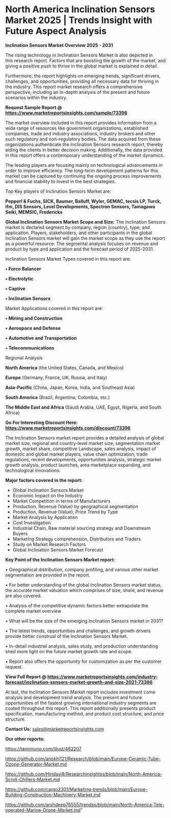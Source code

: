 # North America Inclination Sensors Market 2025 | Trends Insight with Future Aspect Analysis

<Strong> Inclination Sensors Market Overview 2025 - 2031</strong>

The rising technology in Inclination Sensors Market is also depicted in this research report. Factors that are boosting the growth of the market, and giving a positive push to thrive in the global market is explained in detail.

Furthermore, the report highlights on emerging trends, significant drivers, challenges, and opportunities, providing all necessary data for thriving in the industry. This report market research offers a comprehensive perspective, including an in-depth analysis of the present and future scenarios within the industry.

<strong>Request Sample Report @ <a href=https://www.marketreportsinsights.com/sample/73396>https://www.marketreportsinsights.com/sample/73396</a></strong>

The market overview included in this report provides information from a wide range of resources like government organizations, established companies, trade and industry associations, industry brokers and other such regulatory and non-regulatory bodies. The data acquired from these organizations authenticate the Inclination Sensors research report, thereby aiding the clients in better decision making. Additionally, the data provided in this report offers a contemporary understanding of the market dynamics.

The leading players are focusing mainly on technological advancements in order to improve efficiency. The long-term development patterns for this market can be captured by continuing the ongoing process improvements and financial stability to invest in the best strategies.

Top Key players of Inclination Sensors Market are:

<strong>Pepperl & Fuchs, SICK, Baumer, Balluff, Wyler, GEMAC, tecsis LP, Turck, ifm, DIS Sensors, Level Developments, Spectron Sensors, Tamagawa Seiki, MEMSIC, Fredericks</strong>

<strong><b>Global Inclination Sensors Market Scope and Size:</b></strong>
The Inclination Sensors market is declared segment by company, region (country), type, and application. Players, stakeholders, and other participants in the global Inclination Sensors market will gain the market scope as they use the report as a powerful resource. The segmental analysis focuses on revenue and product by type and application and the forecast period of 2025-2031.

Inclination Sensors Market Types covered in this report are:

<strong>• Force Balancer

• Electrolytic

• Captive

• Inclination Sensors</strong>

Market Applications covered in this report are:

<strong>• Mining and Construction

• Aerospace and Defense

• Automotive and Transportation

• Telecommunications</strong> 

Regional Analysis

<strong>North America</strong> (the United States, Canada, and Mexico)

<strong>Europe</strong> (Germany, France, UK, Russia, and Italy)

<strong>Asia-Pacific</strong> (China, Japan, Korea, India, and Southeast Asia)

<strong>South America</strong> (Brazil, Argentina, Colombia, etc.)

<strong>The Middle East and Africa</strong> (Saudi Arabia, UAE, Egypt, Nigeria, and South Africa)

<strong>Go For Interesting Discount Here: <a href=https://www.marketreportsinsights.com/discount/73396>https://www.marketreportsinsights.com/discount/73396</a></strong>

The Inclination Sensors market report provides a detailed analysis of global market size, regional and country-level market size, segmentation market growth, market share, competitive Landscape, sales analysis, impact of domestic and global market players, value chain optimization, trade regulations, recent developments, opportunities analysis, strategic market growth analysis, product launches, area marketplace expanding, and technological innovations.

<strong><b>Major factors covered in the report:</b></strong>
<ul>
  <li>Global Inclination Sensors Market </li>
  <li>Economic Impact on the Industry</li>
  <li>Market Competition in terms of Manufacturers</li>
  <li>Production, Revenue (Value) by geographical segmentation</li>
  <li>Production, Revenue (Value), Price Trend by Type</li>
  <li>Market Analysis by Application</li>
  <li>Cost Investigation</li>
  <li>Industrial Chain, Raw material sourcing strategy and Downstream Buyers</li>
  <li>Marketing Strategy comprehension, Distributors and Traders</li>
  <li>Study on Market Research Factors</li>
  <li>Global Inclination Sensors Market Forecast</li>
</ul>

<strong><b>Key Point of the Inclination Sensors Market report:</b></strong>

• Geographical distribution, company profiling, and various other market segmentation are provided in the report.

• For better understanding of the global Inclination Sensors market status, the accurate market valuation which comprises of size, share, and revenue are also covered.

• Analysis of the competitive dynamic factors better extrapolate the complete market overview

• What will be the size of the emerging Inclination Sensors market in 2031?

• The latest trends, opportunities and challenges, and growth drivers provide better construal of the Inclination Sensors Market.

• In-detail industrial analysis, sales study, and production understanding shed more light on the future market growth rate and scope.

• Report also offers the opportunity for customization as per the customer request.

<strong><b>View Full Report @ <a href=https://www.marketreportsinsights.com/industry-forecast/inclination-sensors-market-growth-and-size-2021-73396>https://www.marketreportsinsights.com/industry-forecast/inclination-sensors-market-growth-and-size-2021-73396</a></b></strong>


At last, the Inclination Sensors Market report includes investment come analysis and development trend analysis. The present and future opportunities of the fastest growing international industry segments are coated throughout this report. This report additionally presents product specification, manufacturing method, and product cost structure, and price structure.

<strong>Contact Us:</strong>
sales@marketreportsinsights.com

<strong>Our other reports:</strong>

<a href=https://tanomuno.com/illust/462207>https://tanomuno.com/illust/462207</a>

<a href=https://github.com/anokhi121/Research/blob/main/Europe-Ceramic-Tube-Ozone-Generator-Market.md>https://github.com/anokhi121/Research/blob/main/Europe-Ceramic-Tube-Ozone-Generator-Market.md</a>

<a href=https://github.com/Hindavi8/Researchinsightss/blob/main/North-America-Scroll-Chillers-Market.md>https://github.com/Hindavi8/Researchinsightss/blob/main/North-America-Scroll-Chillers-Market.md</a>

<a href=https://github.com/cargo2301/Marketing-trends/blob/main/Europe-Building-Construction-Machinery-Market.md>https://github.com/cargo2301/Marketing-trends/blob/main/Europe-Building-Construction-Machinery-Market.md</a>

<a href=https://github.com/arshdeep76555/trendss/blob/main/North-America-Tele-operated-Marine-Drone-Market.md>https://github.com/arshdeep76555/trendss/blob/main/North-America-Tele-operated-Marine-Drone-Market.md</a>"
